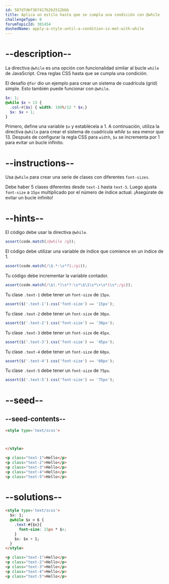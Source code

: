 ```yaml
---
id: 587d7dbf367417b2b2512bbb
title: Aplica un estilo hasta que se cumpla una condición con @while
challengeType: 0
forumTopicId: 301454
dashedName: apply-a-style-until-a-condition-is-met-with-while
---
```


# --description--

La directiva `@while` es una opción con funcionalidad similar al bucle `while` de JavaScript. Crea reglas CSS hasta que se cumpla una condición.

El desafío `@for` dio un ejemplo para crear un sistema de cuadrícula (grid) simple. Esto también puede funcionar con `@while`.

```scss
$x: 1;
@while $x < 13 {
  .col-#{$x} { width: 100%/12 * $x;}
  $x: $x + 1;
}
```

Primero, define una variable `$x` y establécela a 1. A continuación, utiliza la directiva `@while` para crear el sistema de cuadrícula *while* `$x` sea menor que 13. Después de configurar la regla CSS para `width`, `$x` se incrementa por 1 para evitar un bucle infinito.

# --instructions--

Usa `@while` para crear una serie de clases con diferentes `font-sizes`.

Debe haber 5 clases diferentes desde `text-1` hasta `text-5`. Luego ajusta `font-size` a `15px` multiplicado por el número de índice actual. ¡Asegúrate de evitar un bucle infinito!

# --hints--

El código debe usar la directiva `@while`.

```js
assert(code.match(/@while /g));
```

El código debe utilizar una variable de índice que comience en un índice de 1.

```js
assert(code.match(/\$.*:\s*?1;/gi));
```

Tu código debe incrementar la variable contador.

```js
assert(code.match(/\$(.*)\s*?:\s*\$\1\s*\+\s*1\s*;/gi));
```

Tu clase `.text-1` debe tener un `font-size` de `15px`.

```js
assert($('.text-1').css('font-size') == '15px');
```

Tu clase `.text-2` debe tener un `font-size` de `30px`.

```js
assert($('.text-2').css('font-size') == '30px');
```

Tu clase `.text-3` debe tener un `font-size` de `45px`.

```js
assert($('.text-3').css('font-size') == '45px');
```

Tu clase `.text-4` debe tener un `font-size` de `60px`.

```js
assert($('.text-4').css('font-size') == '60px');
```

Tu clase `.text-5` debe tener un `font-size` de `75px`.

```js
assert($('.text-5').css('font-size') == '75px');
```

# --seed--

## --seed-contents--

```html
<style type='text/scss'>



</style>

<p class="text-1">Hello</p>
<p class="text-2">Hello</p>
<p class="text-3">Hello</p>
<p class="text-4">Hello</p>
<p class="text-5">Hello</p>
```

# --solutions--

```html
<style type='text/scss'>
  $x: 1;
  @while $x < 6 {
    .text-#{$x}{
      font-size: 15px * $x;
    }
    $x: $x + 1;
  }
</style>

<p class="text-1">Hello</p>
<p class="text-2">Hello</p>
<p class="text-3">Hello</p>
<p class="text-4">Hello</p>
<p class="text-5">Hello</p>
```
